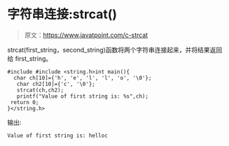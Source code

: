 # 字符串连接:strcat()

> 原文：<https://www.javatpoint.com/c-strcat>

strcat(first_string，second_string)函数将两个字符串连接起来，并将结果返回给 first_string。

```
#include #include <string.h>int main(){  
  char ch[10]={'h', 'e', 'l', 'l', 'o', '\0'};  
   char ch2[10]={'c', '\0'};  
   strcat(ch,ch2);  
   printf("Value of first string is: %s",ch);  
 return 0;  
}</string.h> 
```

输出:

```
Value of first string is: helloc

```